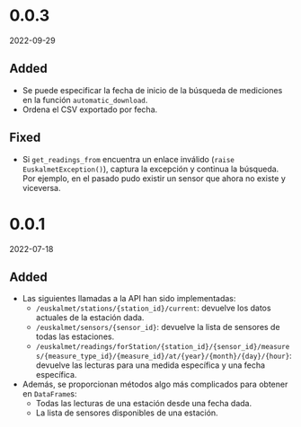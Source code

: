 # 0.0.3
2022-09-29

## Added

- Se puede especificar la fecha de inicio de la búsqueda de mediciones en la función `automatic_download`.
- Ordena el CSV exportado por fecha.

## Fixed

- Si `get_readings_from` encuentra un enlace inválido (`raise EuskalmetException()`), captura la excepción y continua
  la búsqueda. Por ejemplo, en el pasado pudo existir un sensor que ahora no existe y viceversa.


# 0.0.1
2022-07-18

## Added

- Las siguientes llamadas a la API han sido implementadas:
  - `/euskalmet/stations/{station_id}/current`: devuelve los datos actuales de la estación dada.
  - `/euskalmet/sensors/{sensor_id}`: devuelve la lista de sensores de todas las estaciones.
  - `/euskalmet/readings/forStation/{station_id}/{sensor_id}/measures/{measure_type_id}/{measure_id}/at/{year}/{month}/{day}/{hour}`: devuelve las lecturas para una medida específica y una fecha específica.
- Además, se proporcionan métodos algo más complicados para obtener en `DataFrame`s:
  - Todas las lecturas de una estación desde una fecha dada.
  - La lista de sensores disponibles de una estación. 